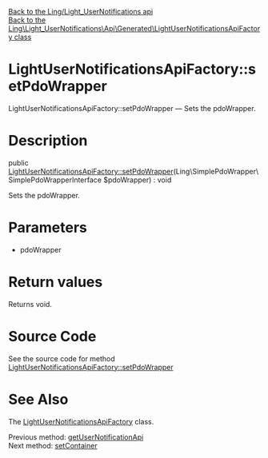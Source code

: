 [Back to the Ling/Light_UserNotifications api](https://github.com/lingtalfi/Light_UserNotifications/blob/master/doc/api/Ling/Light_UserNotifications.md)<br>
[Back to the Ling\Light_UserNotifications\Api\Generated\LightUserNotificationsApiFactory class](https://github.com/lingtalfi/Light_UserNotifications/blob/master/doc/api/Ling/Light_UserNotifications/Api/Generated/LightUserNotificationsApiFactory.md)


LightUserNotificationsApiFactory::setPdoWrapper
================



LightUserNotificationsApiFactory::setPdoWrapper — Sets the pdoWrapper.




Description
================


public [LightUserNotificationsApiFactory::setPdoWrapper](https://github.com/lingtalfi/Light_UserNotifications/blob/master/doc/api/Ling/Light_UserNotifications/Api/Generated/LightUserNotificationsApiFactory/setPdoWrapper.md)(Ling\SimplePdoWrapper\SimplePdoWrapperInterface $pdoWrapper) : void




Sets the pdoWrapper.




Parameters
================


- pdoWrapper

    


Return values
================

Returns void.








Source Code
===========
See the source code for method [LightUserNotificationsApiFactory::setPdoWrapper](https://github.com/lingtalfi/Light_UserNotifications/blob/master/Api/Generated/LightUserNotificationsApiFactory.php#L69-L72)


See Also
================

The [LightUserNotificationsApiFactory](https://github.com/lingtalfi/Light_UserNotifications/blob/master/doc/api/Ling/Light_UserNotifications/Api/Generated/LightUserNotificationsApiFactory.md) class.

Previous method: [getUserNotificationApi](https://github.com/lingtalfi/Light_UserNotifications/blob/master/doc/api/Ling/Light_UserNotifications/Api/Generated/LightUserNotificationsApiFactory/getUserNotificationApi.md)<br>Next method: [setContainer](https://github.com/lingtalfi/Light_UserNotifications/blob/master/doc/api/Ling/Light_UserNotifications/Api/Generated/LightUserNotificationsApiFactory/setContainer.md)<br>

